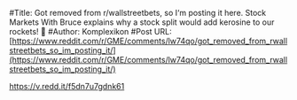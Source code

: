 #Title: Got removed from r/wallstreetbets, so I‘m posting it here. Stock Markets With Bruce explains why a stock split would add kerosine to our rockets! 🚀
#Author: Komplexikon
#Post URL: [https://www.reddit.com/r/GME/comments/lw74qo/got_removed_from_rwallstreetbets_so_im_posting_it/](https://www.reddit.com/r/GME/comments/lw74qo/got_removed_from_rwallstreetbets_so_im_posting_it/)


https://v.redd.it/f5dn7u7gdnk61